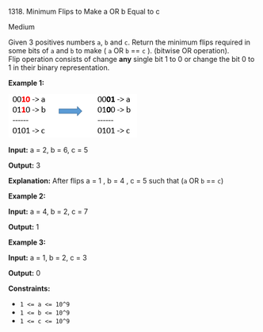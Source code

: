 1318\. Minimum Flips to Make a OR b Equal to c

Medium

Given 3 positives numbers `a`, `b` and `c`. Return the minimum flips required in some bits of `a` and `b` to make ( `a` OR `b` == `c` ). (bitwise OR operation).  
Flip operation consists of change **any** single bit 1 to 0 or change the bit 0 to 1 in their binary representation.

**Example 1:**

![](sample_3_1676.png)

**Input:** a = 2, b = 6, c = 5

**Output:** 3

**Explanation:** After flips a = 1 , b = 4 , c = 5 such that (`a` OR `b` == `c`)

**Example 2:**

**Input:** a = 4, b = 2, c = 7

**Output:** 1

**Example 3:**

**Input:** a = 1, b = 2, c = 3

**Output:** 0

**Constraints:**

*   `1 <= a <= 10^9`
*   `1 <= b <= 10^9`
*   `1 <= c <= 10^9`